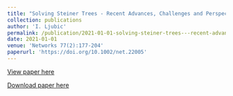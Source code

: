 ```yaml
---
title: "Solving Steiner Trees - Recent Advances, Challenges and Perspectives"
collection: publications
author: 'I. Ljubic'
permalink: /publication/2021-01-01-solving-steiner-trees---recent-advances,-challenges-and-perspectives
date: 2021-01-01
venue: 'Networks 77(2):177-204'
paperurl: 'https://doi.org/10.1002/net.22005'
---
```

[View paper here](https://doi.org/10.1002/net.22005)

[Download paper here]({{site.url}}/docs/publications/NetworksSI.pdf)
